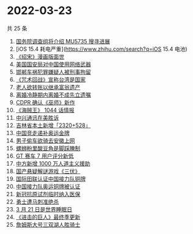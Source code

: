 # 2022-03-23

共 25 条

<!-- BEGIN ZHIHUSEARCH -->
<!-- 最后更新时间 Wed Mar 23 2022 16:12:33 GMT+0800 (China Standard Time) -->
1. [国务院调查组将介绍 MU5735 搜寻进展](https://www.zhihu.com/search?q=MU5735)
1. [iOS 15.4 耗电严重](https://www.zhihu.com/search?q=iOS 15.4 电池)
1. [《绍宋》漫画版面世](https://www.zhihu.com/search?q=绍宋漫画)
1. [美国国安局对中国使用网络武器](https://www.zhihu.com/search?q=美国国安局)
1. [邯郸车祸犯罪嫌疑人被刑事拘留](https://www.zhihu.com/search?q=邯郸车祸)
1. [《咒术回战》宣称台湾是国家](https://www.zhihu.com/search?q=咒术回战)
1. [老人欲转账以继承富翁遗产](https://www.zhihu.com/search?q=老人被骗)
1. [离婚冷静期内离婚不成先立遗嘱](https://www.zhihu.com/search?q=离婚冷静期遗嘱)
1. [CDPR 确认《巫师》新作](https://www.zhihu.com/search?q=巫师3)
1. [《海贼王》 1044 话情报](https://www.zhihu.com/search?q=海贼王1044)
1. [中兴通讯在美胜诉](https://www.zhihu.com/search?q=中兴通讯)
1. [吉林省本土新增「2320+528」](https://www.zhihu.com/search?q=吉林疫情)
1. [中国竞走递补奥运金牌](https://www.zhihu.com/search?q=竞走金牌)
1. [男子偷车欲骑去安徽上网](https://www.zhihu.com/search?q=男子偷车上网)
1. [螺蛳粉里酸豆角是脚踩腌制](https://www.zhihu.com/search?q=酸豆角)
1. [GT 赛车 7 用户评分新低](https://www.zhihu.com/search?q=GT赛车7)
1. [中方新增 1000 万人道主义援助](https://www.zhihu.com/search?q=人道主义援助)
1. [国产悬疑解谜游戏《三伏》](https://www.zhihu.com/search?q=三伏)
1. [国际田联认证中国接力队铜牌](https://www.zhihu.com/search?q=中国接力队铜牌)
1. [中国接力队奥运铜牌被认证](https://www.zhihu.com/search?q=中国接力队)
1. [新冠抗原试剂临时纳入医保](https://www.zhihu.com/search?q=新冠抗原试剂)
1. [勇士遭马刺准绝杀](https://www.zhihu.com/search?q=勇士)
1. [3 月 21 日是世界睡眠日](https://www.zhihu.com/search?q=世界睡眠日)
1. [《进击的巨人》最终季更新](https://www.zhihu.com/search?q=进击的巨人)
1. [詹姆斯大号三双湖人胜骑士](https://www.zhihu.com/search?q=湖人)
<!-- END ZHIHUSEARCH -->

